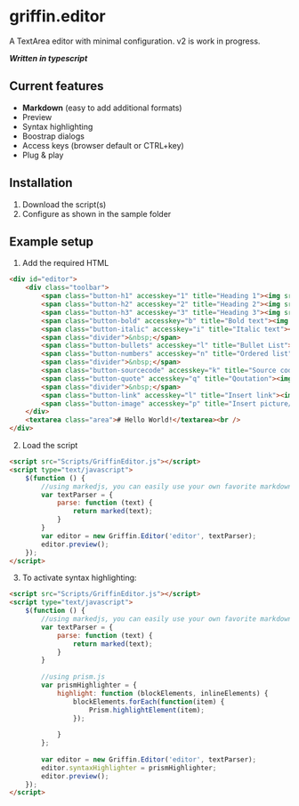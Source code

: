 griffin.editor
==============

A TextArea editor with minimal configuration. v2 is work in progress.

***Written in typescript***

Current features
----------------

* **Markdown** (easy to add additional formats)
* Preview
* Syntax highlighting
* Boostrap dialogs
* Access keys (browser default or CTRL+key)
* Plug & play

Installation
------------

1. Download the script(s)
2. Configure as shown in the sample folder

Example setup
--------------

1. Add the required HTML

```html
<div id="editor">
	<div class="toolbar">
		<span class="button-h1" accesskey="1" title="Heading 1"><img src="images/h1.png" /></span>
		<span class="button-h2" accesskey="2" title="Heading 2"><img src="images/h2.png" /></span>
		<span class="button-h3" accesskey="3" title="Heading 3"><img src="images/h3.png" /></span>
		<span class="button-bold" accesskey="b" title="Bold text"><img src="images/bold.png" /></span>
		<span class="button-italic" accesskey="i" title="Italic text"><img src="images/italic.png" /></span>
		<span class="divider">&nbsp;</span>
		<span class="button-bullets" accesskey="l" title="Bullet List"><img src="images/bullets.png" /></span>
		<span class="button-numbers" accesskey="n" title="Ordered list"><img src="images/numbers.png" /></span>
		<span class="divider">&nbsp;</span>
		<span class="button-sourcecode" accesskey="k" title="Source code"><img src="images/source_code.png" /></span>
		<span class="button-quote" accesskey="q" title="Qoutation"><img src="images/document_quote.png" /></span>
		<span class="divider">&nbsp;</span>
		<span class="button-link" accesskey="l" title="Insert link"><img src="images/link.png" /></span>
		<span class="button-image" accesskey="p" title="Insert picture/image"><img src="images/picture.png" /></span>
	</div>
	<textarea class="area"># Hello World!</textarea><br />
</div>
```

2. Load the script

```html
<script src="Scripts/GriffinEditor.js"></script>
<script type="text/javascript">
	$(function () {
		//using markedjs, you can easily use your own favorite markdown editor
		var textParser = {
			parse: function (text) {
				return marked(text);
			}
		}
		var editor = new Griffin.Editor('editor', textParser);
		editor.preview();
	});
</script>
```

3. To activate syntax highlighting:

```html
<script src="Scripts/GriffinEditor.js"></script>
<script type="text/javascript">
	$(function () {
		//using markedjs, you can easily use your own favorite markdown editor
		var textParser = {
			parse: function (text) {
				return marked(text);
			}
		}
		
		//using prism.js
		var prismHighlighter = {
			highlight: function (blockElements, inlineElements) {
				blockElements.forEach(function(item) {
					Prism.highlightElement(item);
				});
				
			}
		};
		
		var editor = new Griffin.Editor('editor', textParser);
		editor.syntaxHighlighter = prismHighlighter;
		editor.preview();
	});
</script>
```


